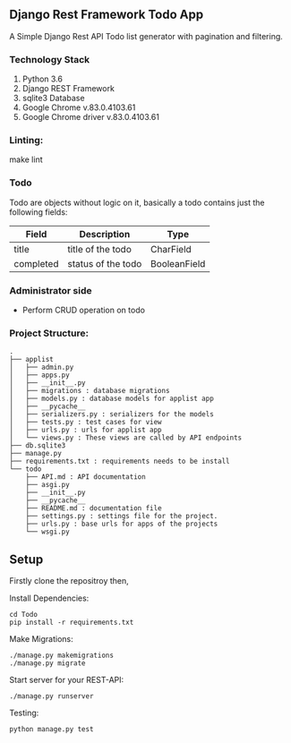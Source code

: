 ## Django Rest Framework Todo App

A Simple Django Rest API Todo list generator with pagination and filtering.

### Technology Stack

1. Python 3.6
2. Django REST Framework
3. sqlite3 Database
4. Google Chrome v.83.0.4103.61    
5. Google Chrome driver v.83.0.4103.61

### Linting:

make lint


### Todo

Todo are objects without logic on it, basically a todo contains just the following fields:


|Field|Description|Type| 
|----|-----|-------|
|title|title of the todo|CharField|
|completed|status of the todo|BooleanField|



### Administrator side
   * Perform CRUD operation on todo

### Project Structure:


```
.
├── applist
│   ├── admin.py
│   ├── apps.py
│   ├── __init__.py
│   ├── migrations : database migrations
│   ├── models.py : database models for applist app
│   ├── __pycache__
│   ├── serializers.py : serializers for the models
│   ├── tests.py : test cases for view
│   ├── urls.py : urls for applist app
│   └── views.py : These views are called by API endpoints
├── db.sqlite3
├── manage.py
├── requirements.txt : requirements needs to be install
└── todo
    ├── API.md : API documentation
    ├── asgi.py
    ├── __init__.py
    ├── __pycache__
    ├── README.md : documentation file
    ├── settings.py : settings file for the project.
    ├── urls.py : base urls for apps of the projects
    └── wsgi.py

```


## Setup 

Firstly clone the repositroy then,

Install Dependencies:
```
cd Todo
pip install -r requirements.txt
```
Make Migrations:
```
./manage.py makemigrations
./manage.py migrate
```
Start server for your REST-API:
```
./manage.py runserver
```
Testing:
```
python manage.py test
```


